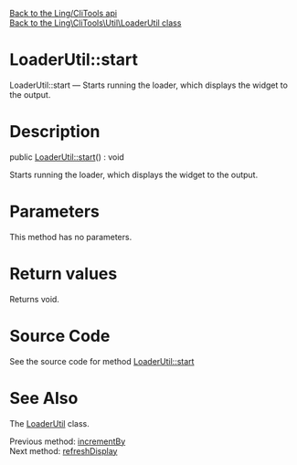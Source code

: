 [Back to the Ling/CliTools api](https://github.com/lingtalfi/CliTools/blob/master/doc/api/Ling/CliTools.md)<br>
[Back to the Ling\CliTools\Util\LoaderUtil class](https://github.com/lingtalfi/CliTools/blob/master/doc/api/Ling/CliTools/Util/LoaderUtil.md)


LoaderUtil::start
================



LoaderUtil::start — Starts running the loader, which displays the widget to the output.




Description
================


public [LoaderUtil::start](https://github.com/lingtalfi/CliTools/blob/master/doc/api/Ling/CliTools/Util/LoaderUtil/start.md)() : void




Starts running the loader, which displays the widget to the output.




Parameters
================

This method has no parameters.


Return values
================

Returns void.








Source Code
===========
See the source code for method [LoaderUtil::start](https://github.com/lingtalfi/CliTools/blob/master/Util/LoaderUtil.php#L104-L108)


See Also
================

The [LoaderUtil](https://github.com/lingtalfi/CliTools/blob/master/doc/api/Ling/CliTools/Util/LoaderUtil.md) class.

Previous method: [incrementBy](https://github.com/lingtalfi/CliTools/blob/master/doc/api/Ling/CliTools/Util/LoaderUtil/incrementBy.md)<br>Next method: [refreshDisplay](https://github.com/lingtalfi/CliTools/blob/master/doc/api/Ling/CliTools/Util/LoaderUtil/refreshDisplay.md)<br>

